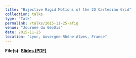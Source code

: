 ```yaml
---
title: "Bijective Rigid Motions of the 2D Cartesian Grid"
collection: talks
type: "Talk"
permalink: /talks/2015-11-25-afig 
venue: "Journée du GéoDis"
date: 2015-11-25
location: "Lyon, Auvergne-Rhône-Alpes, France"
---
```

**File(s)**: [**Slides (PDF)**](../files/DGCI16_PRESENTATION.pdf)
